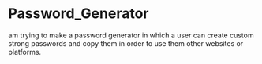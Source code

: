 # Password_Generator
 am trying to make a password generator in which a user can create custom strong passwords and copy them in order to use them other websites or platforms.
